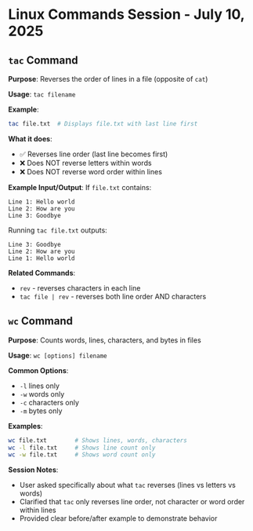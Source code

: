 # Linux Commands Session - July 10, 2025

## `tac` Command
**Purpose**: Reverses the order of lines in a file (opposite of `cat`)

**Usage**: `tac filename`

**Example**:
```bash
tac file.txt  # Displays file.txt with last line first
```

**What it does**:
- ✅ Reverses line order (last line becomes first)
- ❌ Does NOT reverse letters within words
- ❌ Does NOT reverse word order within lines

**Example Input/Output**:
If `file.txt` contains:
```
Line 1: Hello world
Line 2: How are you
Line 3: Goodbye
```

Running `tac file.txt` outputs:
```
Line 3: Goodbye
Line 2: How are you
Line 1: Hello world
```

**Related Commands**:
- `rev` - reverses characters in each line
- `tac file | rev` - reverses both line order AND characters

## `wc` Command
**Purpose**: Counts words, lines, characters, and bytes in files

**Usage**: `wc [options] filename`

**Common Options**:
- `-l` lines only
- `-w` words only  
- `-c` characters only
- `-m` bytes only

**Examples**:
```bash
wc file.txt        # Shows lines, words, characters
wc -l file.txt     # Shows line count only
wc -w file.txt     # Shows word count only
```

**Session Notes**:
- User asked specifically about what `tac` reverses (lines vs letters vs words)
- Clarified that `tac` only reverses line order, not character or word order within lines
- Provided clear before/after example to demonstrate behavior